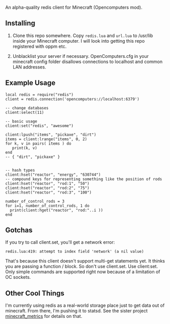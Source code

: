 An alpha-quality redis client for Minecraft (Opencomputers mod).

## Installing

1. Clone this repo somewhere.  Copy `redis.lua` and `url.lua` to /usr/lib
inside your Minecraft computer.  I will look into getting this repo
registered with oppm etc.

2. Unblacklist your server if necessary.  OpenComputers.cfg in your
minecraft config folder disallows connections to localhost and common
LAN addresses.


## Example Usage

    local redis = require("redis")
    client = redis.connection('opencomputers://localhost:6379')

    -- change databases
    client:select(11)

    -- basic usage
    client:set("redis", "awesome")

    client:lpush("items", "pickaxe", "dirt")
    items = client:lrange("items", 0, 2)
    for k, v in pairs( items ) do
       print(k, v)
    end
    -- { "dirt", "pickaxe" }


    -- hash types
    client:hset("reactor", "energy", "630744")
    -- compound keys for representing something like the position of rods
    client:hset("reactor", "rod:1", "50")
    client:hset("reactor", "rod:2", "75")
    client:hset("reactor", "rod:3", "100")

    number_of_control_rods = 3
    for i=1, number_of_control_rods, 1 do
      print(client:hget("reactor", "rod:"..i ))
    end


## Gotchas

If you try to call client.set, you'll get a network error:

    redis.lua:419: attempt to index field 'network' (a nil value)

That's because this client doesn't support multi-get statements yet.  It thinks you are passing a function / block.  So don't use client.set.  Use client:set.  Only simple commands are supported right now because of a limitation of OC sockets.


## Other Cool Things

I'm currently using redis as a real-world storage place just to get data
out of minecraft.  From there, I'm pushing it to statsd.  See the sister
project
[minecraft_metrics](https://github.com/squarism/minecraft_metrics) for details on that.

